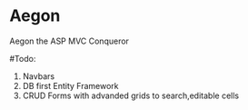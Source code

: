 # Aegon
Aegon the ASP MVC Conqueror

#Todo: 
 1. Navbars
 2. DB first Entity Framework
 3. CRUD Forms with advanded grids to search,editable cells
 

